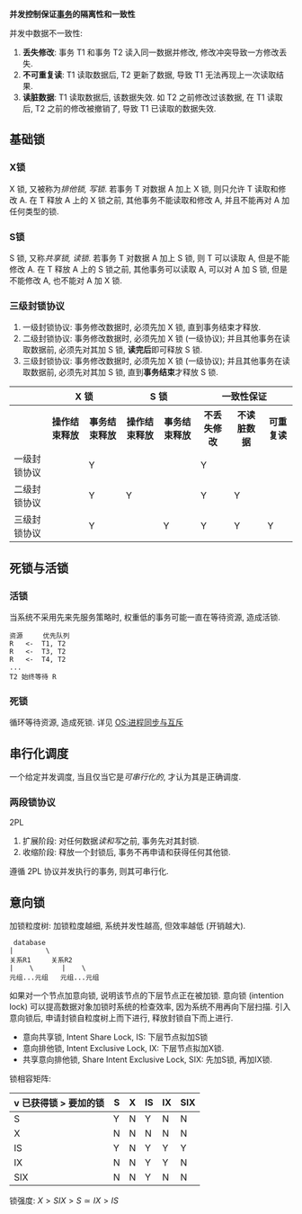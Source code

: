 **并发控制保证[事务](数据恢复.md)的隔离性和一致性**

并发中数据不一致性:
1. **丢失修改**: 事务 T1 和事务 T2 读入同一数据并修改, 修改冲突导致一方修改丢失.
2. **不可重复读**: T1 读取数据后, T2 更新了数据, 导致 T1 无法再现上一次读取结果.
3. **读脏数据**: T1 读取数据后, 该数据失效. 如 T2 之前修改过该数据, 在 T1  读取后, T2 之前的修改被撤销了, 导致 T1 已读取的数据失效.

## 基础锁

### X锁

X 锁, 又被称为*排他锁, 写锁*. 若事务 T 对数据 A 加上 X 锁, 则只允许 T 读取和修改 A. 在 T 释放 A 上的 X 锁之前, 其他事务不能读取和修改 A, 并且不能再对 A 加任何类型的锁.

### S锁

S 锁, 又称*共享锁, 读锁*. 若事务 T 对数据 A 加上 S 锁, 则 T 可以读取 A, 但是不能修改 A. 在 T 释放 A 上的 S 锁之前, 其他事务可以读取 A, 可以对 A 加 S 锁, 但是不能修改 A, 也不能对 A 加 X 锁.

### 三级封锁协议

1. 一级封锁协议: 事务修改数据时, 必须先加 X 锁, 直到事务结束才释放.
2. 二级封锁协议: 事务修改数据时, 必须先加 X 锁 (一级协议); 并且其他事务在读取数据前, 必须先对其加 S 锁, **读完后**即可释放 S 锁.
3. 三级封锁协议: 事务修改数据时, 必须先加 X 锁 (一级协议); 并且其他事务在读取数据前, 必须先对其加 S 锁, 直到**事务结束**才释放 S 锁.

<table>
<tr>
	<th></th>
	<th colspan="2">X 锁</th>
	<th colspan="2">S 锁</th>
	<th colspan="3">一致性保证</th>
</tr>
<tr>
	<th></th>
	<th>操作结束释放</th>
	<th>事务结束释放</th>
	<th>操作结束释放</th>
	<th>事务结束释放</th>
	<th>不丢失修改</th>
	<th>不读脏数据</th>
	<th>可重复读</th>
</tr>
<tr>
	<td>一级封锁协议</th> <td></td> <td>Y</td> <td></td> <td></td> <td>Y</td> <td></td> <td></td>
</tr>
<tr>
	<td>二级封锁协议</th> <td></td> <td>Y</td> <td>Y</td> <td></td> <td>Y</td> <td>Y</td> <td></td>
</tr>
<tr>
	<td>三级封锁协议</th> <td></td> <td>Y</td> <td></td> <td>Y</td> <td>Y</td> <td>Y</td> <td>Y</td>
</tr>
</table>

## 死锁与活锁

### 活锁

当系统不采用先来先服务策略时, 权重低的事务可能一直在等待资源, 造成活锁.

```
资源     优先队列
R   <-  T1, T2
R   <-  T3, T2
R   <-  T4, T2
...
T2 始终等待 R
```

### 死锁

循环等待资源, 造成死锁. 详见 [OS:进程同步与互斥](../../../System/Process/进程同步与互斥.md)

## 串行化调度

一个给定并发调度, 当且仅当它是*可串行化的*, 才认为其是正确调度.

### 两段锁协议

2PL
1. 扩展阶段: 对任何数据*读和写*之前, 事务先对其封锁.
2. 收缩阶段: 释放一个封锁后, 事务不再申请和获得任何其他锁.

遵循 2PL 协议并发执行的事务, 则其可串行化.

## 意向锁

加锁粒度树: 加锁粒度越细, 系统并发性越高, 但效率越低 (开销越大).

```
 database
|        \
关系R1     关系R2
|    \       |    \
元组...元组   元组...元组
```

如果对一个节点加意向锁, 说明该节点的下层节点正在被加锁. 意向锁 (intention lock) 可以提高数据对象加锁时系统的检查效率, 因为系统不用再向下层扫描. 引入意向锁后, 申请封锁自粒度树上而下进行, 释放封锁自下而上进行.

- 意向共享锁, Intent Share Lock, IS: 下层节点拟加S锁
- 意向排他锁, Intent Exclusive Lock, IX: 下层节点拟加X锁.
- 共享意向排他锁, Share Intent Exclusive Lock, SIX: 先加S锁, 再加IX锁.

锁相容矩阵:

| v 已获得锁 > 要加的锁 | S   | X   | IS  | IX  | SIX |
| --------------------- | --- | --- | --- | --- | --- |
| S                     | Y   | N   | Y   | N   | N   |
| X                     | N   | N   | N   | N   | N   |
| IS                    | Y   | N   | Y   | Y   | Y   |
| IX                    | N   | N   | Y   | Y   | N   |
| SIX                   | N   | N   | Y   | N   | N    |

锁强度: $X>SIX> S\simeq IX >IS$
